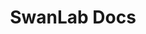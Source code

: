 ---
layout: swanbook
title: SwanLab Docs
tagline: 一个强大的机器学习实验跟踪工具
contentLayout: grid
columns: 4
headerBgImage: '/bg.png'
headerOverlayEnabled: false
---